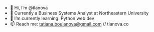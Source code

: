 - 👋 Hi, I’m @tlanova
- 👀 Currently a Business Systems Analyst at Northeastern University
- 🌱 I’m currently learning:  Python web dev
- 📫 Reach me: tatiana.boulanova@gmail.com // tlanova.co

<!---
tlanova/tlanova is a ✨ special ✨ repository because its `README.md` (this file) appears on your GitHub profile.
You can click the Preview link to take a look at your changes.
--->

